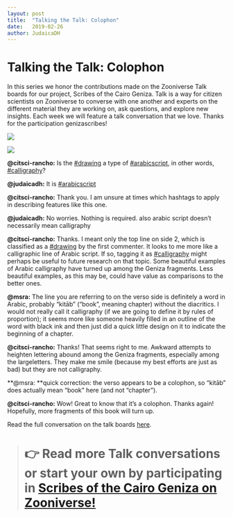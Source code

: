 ```yaml
---
layout: post
title:  "Talking the Talk: Colophon"
date:   2019-02-26
author: JudaicaDH
---
```

# Talking the Talk: Colophon

In this series we honor the contributions made on the Zooniverse Talk boards for our project, Scribes of the Cairo Geniza. Talk is a way for citizen scientists on Zooniverse to converse with one another and experts on the different material they are working on, ask questions, and explore new insights. Each week we will feature a talk conversation that we love. Thanks for the participation genizascribes!

![](https://cdn-images-1.medium.com/max/4984/1*bP3TaDS6S_HS28C-ns5I3A.jpeg)

![](https://cdn-images-1.medium.com/max/4984/1*Kb8zCfBrl87WWFaONHMoHw.jpeg)

**@citsci-rancho:** Is the [#drawing](https://www.zooniverse.org/projects/judaicadh/scribes-of-the-cairo-geniza/talk/tags/drawing) a type of [#arabicscript](https://www.zooniverse.org/projects/judaicadh/scribes-of-the-cairo-geniza/talk/tags/arabicscript), in other words, [#calligraphy](https://www.zooniverse.org/projects/judaicadh/scribes-of-the-cairo-geniza/talk/tags/calligraphy)?

**@judaicadh:** It is [#arabicscript](https://www.zooniverse.org/projects/judaicadh/scribes-of-the-cairo-geniza/talk/tags/arabicscript)

**@citsci-rancho:** Thank you. I am unsure at times which hashtags to apply in describing features like this one.

**@judaicadh:** No worries. Nothing is required. also arabic script doesn’t necessarily mean calligraphy

**@citsci-rancho:** Thanks. I meant only the top line on side 2, which is classified as a [#drawing](https://www.zooniverse.org/projects/judaicadh/scribes-of-the-cairo-geniza/talk/tags/drawing) by the first commenter. It looks to me more like a calligraphic line of Arabic script. If so, tagging it as [#calligraphy](https://www.zooniverse.org/projects/judaicadh/scribes-of-the-cairo-geniza/talk/tags/calligraphy) might perhaps be useful to future research on that topic.
Some beautiful examples of Arabic calligraphy have turned up among the Geniza fragments.
Less beautiful examples, as this may be, could have value as comparisons to the better ones.

**@msra:** The line you are referring to on the verso side is definitely a word in Arabic, probably “kitāb” (“book”, meaning chapter) without the diacritics. I would not really call it calligraphy (if we are going to define it by rules of proportion); it seems more like someone heavily filled in an outline of the word with black ink and then just did a quick little design on it to indicate the beginning of a chapter.

**@citsci-rancho:** Thanks! That seems right to me.
Awkward attempts to heighten lettering abound among the Geniza fragments, especially among the largeletters. They make me smile (because my best efforts are just as bad) but they are not calligraphy.

**@msra: **quick correction: the verso appears to be a colophon, so “kitāb” does actually mean “book” here (and not “chapter”).

**@citsci-rancho:** Wow! Great to know that it’s a colophon. Thanks again!
Hopefully, more fragments of this book will turn up.

Read the full conversation on the talk boards [here](https://www.zooniverse.org/projects/judaicadh/scribes-of-the-cairo-geniza/talk/1029/544868).
> # 👉 Read more Talk conversations or start your own by participating in [Scribes of the Cairo Geniza on Zooniverse!](https://www.zooniverse.org/projects/judaicadh/scribes-of-the-cairo-geniza)
